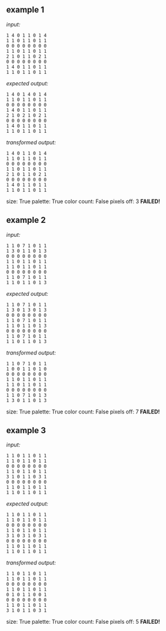 
## example 1
*input:*
```
1 4 0 1 1 0 1 4
1 1 0 1 1 0 1 1
0 0 0 0 0 0 0 0
1 1 0 1 1 0 1 1
2 1 0 1 1 0 2 1
0 0 0 0 0 0 0 0
1 4 0 1 1 0 1 1
1 1 0 1 1 0 1 1
```
*expected output:*
```
1 4 0 1 4 0 1 4
1 1 0 1 1 0 1 1
0 0 0 0 0 0 0 0
1 4 0 1 1 0 1 1
2 1 0 2 1 0 2 1
0 0 0 0 0 0 0 0
1 4 0 1 1 0 1 1
1 1 0 1 1 0 1 1
```
*transformed output:*
```
1 4 0 1 1 0 1 4
1 1 0 1 1 0 1 1
0 0 0 0 0 0 0 0
1 1 0 1 1 0 1 1
2 1 0 1 1 0 2 1
0 0 0 0 0 0 0 0
1 4 0 1 1 0 1 1
1 1 0 1 1 0 1 1
```
size: True
palette: True
color count: False
pixels off: 3
**FAILED!**

## example 2
*input:*
```
1 1 0 7 1 0 1 1
1 3 0 1 1 0 1 3
0 0 0 0 0 0 0 0
1 1 0 1 1 0 1 1
1 1 0 1 1 0 1 1
0 0 0 0 0 0 0 0
1 1 0 7 1 0 1 1
1 1 0 1 1 0 1 3
```
*expected output:*
```
1 1 0 7 1 0 1 1
1 3 0 1 3 0 1 3
0 0 0 0 0 0 0 0
1 1 0 7 1 0 1 1
1 1 0 1 1 0 1 3
0 0 0 0 0 0 0 0
1 1 0 7 1 0 1 1
1 1 0 1 1 0 1 3
```
*transformed output:*
```
1 1 0 7 1 0 1 1
1 0 0 1 1 0 1 0
0 0 0 0 0 0 0 0
1 1 0 1 1 0 1 1
1 1 0 1 1 0 1 1
0 0 0 0 0 0 0 0
1 1 0 7 1 0 1 3
1 3 0 1 1 0 1 3
```
size: True
palette: True
color count: False
pixels off: 7
**FAILED!**

## example 3
*input:*
```
1 1 0 1 1 0 1 1
1 1 0 1 1 0 1 1
0 0 0 0 0 0 0 0
1 1 0 1 1 0 1 1
3 1 0 1 1 0 3 1
0 0 0 0 0 0 0 0
1 1 0 1 1 0 1 1
1 1 0 1 1 0 1 1
```
*expected output:*
```
1 1 0 1 1 0 1 1
1 1 0 1 1 0 1 1
0 0 0 0 0 0 0 0
1 1 0 1 1 0 1 1
3 1 0 3 1 0 3 1
0 0 0 0 0 0 0 0
1 1 0 1 1 0 1 1
1 1 0 1 1 0 1 1
```
*transformed output:*
```
1 1 0 1 1 0 1 1
1 1 0 1 1 0 1 1
0 0 0 0 0 0 0 0
1 1 0 1 1 0 1 1
0 1 0 1 1 0 0 1
0 0 0 0 0 0 0 0
1 1 0 1 1 0 1 1
3 1 0 1 1 0 3 1
```
size: True
palette: True
color count: False
pixels off: 5
**FAILED!**
